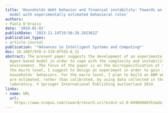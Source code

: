 ```yaml
---
title: 'Households debt behavior and financial instability: Towards an Agent-based
  model with experimentally estimated behavioral rules'
authors:
- Paola D'Orazio
date: '2014-01-01'
publishDate: '2023-11-14T19:56:28.292361Z'
publication_types:
- article-journal
publication: '*Advances in Intelligent Systems and Computing*'
doi: 10.1007/978-3-319-07593-8_12
abstract: The present paper suggests the development of an experimentally microfounded
  Agent-based model in order to cope with the complexity and instability of the macroeconomic
  environment. The focus of the paper is on the microspecification of the ABM. For
  the micro level, I suggest to design an experiment in order to gain insights into
  households' behaviors. For the macro level, I plan to build an ABM where agents
  are estimated, rather than calibrated, by using data collected in the experimental
  laboratory. © Springer International Publishing Switzerland 2014.
links:
- name: URL
  url: 
    https://www.scopus.com/inward/record.uri?eid=2-s2.0-84906060351&doi=10.1007%2f978-3-319-07593-8_12&partnerID=40&md5=77861988044421ded5ec86ef1cbd2890
---
```

